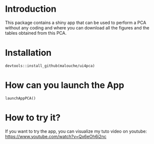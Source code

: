 

# Introduction

This package contains a shiny app that can be used to perform a PCA without any coding and where you can download all the figures and the tables obtained from this PCA.

# Installation 

```{r, eval=F}
devtools::install_github(malouche/ui4pca)
```

# How can you launch the App

```{r, eval=F}
launchAppPCA()
```

# How to try it?

If you want to try the app, you can visualize my tuto video on youtube: https://www.youtube.com/watch?v=Qx6eOh6i2nc
